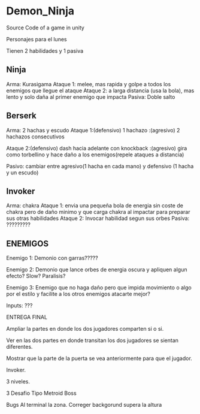 # Demon_Ninja
Source Code of a game in unity




Personajes para el lunes

Tienen 2 habilidades y 1 pasiva

Ninja
-------
Arma: Kurasigama
Ataque 1: melee, mas rapida y golpe a todos los enemigos que llegue el ataque
Ataque 2: a larga distancia (usa la bola), mas lento y solo daña al primer enemigo que impacta
Pasiva: Doble salto

Berserk
-------
Arma: 2 hachas y escudo
Ataque 1:(defensivo) 1 hachazo
	:(agresivo) 2 hachazos consecutivos

Ataque 2:(defensivo) dash hacia adelante con knockback
	:(agresivo) gira como torbellino y hace daño a los enemigos(repele ataques a distancia)

Pasivo: cambiar entre agresivo(1 hacha en cada mano) y defensivo (1 hacha y un escudo)

Invoker
-------
Arma: chakra
Ataque 1: envia una pequeña bola de energia sin coste de chakra pero de daño minimo y que carga chakra al impactar para preparar sus otras habilidades
Ataque 2: Invocar habilidad segun sus orbes
Pasiva: ?????????


ENEMIGOS
--------------
Enemigo 1: Demonio con garras?????

Enemigo 2: Demonio que lance orbes de energia oscura y apliquen algun efecto? Slow? Paralisis?

Enemigo 3: Enemigo que no haga daño pero que impida movimiento o algo por el estilo y facilite a los otros enemigos atacarte mejor?


Inputs: ???


ENTREGA FINAL

Ampliar la partes en donde los dos jugadores comparten si o si.

Ver en las dos partes en donde transitan los dos jugadores se sientan diferentes.

Mostrar que la parte de la puerta se vea anteriormente para que el jugador.

Invoker.

3 niveles.

3 Desafio
	Tipo Metroid
	Boss
	
	
Bugs
	Al terminal la zona.
	Correger backgorund supera la altura
